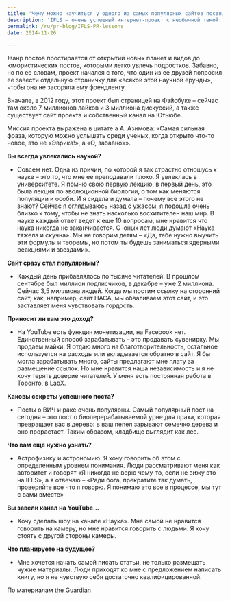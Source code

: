 ```yaml
---
title: 'Чему можно научиться у одного из самых популярных сайтов посвященных науке'
description: 'IFLS – очень успешный интернет-проект с необычной темой: факты и новости из области естественных и математических наук.  Такая тема, как естественные и точные науки, заставила бы задуматься любого PR – специалиста. А автор проекта IFLS, Элиз Эндрю, начала проект без какой-либо поддержки, просто потому что ей самой интересна наука.'
permalink: /ru/pr-blog/IFLS-PR-lessons
date: 2014-11-26

---
```


Жанр постов простирается от открытий новых планет и видов до юмористических постов, которыми легко увлечь подростков. Забавно, но по ее словам, проект начался с того, что один из ее друзей попросил ее завести отдельную страничку для «всякой этой научной ерунды», чтобы она не засоряла ему френдленту.

Вначале, в 2012 году, этот проект был страницей на Фэйсбуке – сейчас там около 7 миллионов лайков и 3 миллиона дискуссий, а также существует сайт проекта и собственный канал на Ютьюбе.

Миссия проекта выражена в цитате а А. Азимова: «Самая сильная фраза, которую можно услышать среди ученых, когда открыто что-то новое, это не «Эврика!», а «О, забавно»».

<strong>Вы всегда увлекались наукой?</strong>

- Совсем нет. Одна из причин, по которой я так страстно отношусь к науке – это то, что мне ее преподавали плохо. Я увлеклась в университете. Я помню свою первую лекцию, в первый день, это была лекция по эволюционной биологии, о том как меняются популяции и особи. И я сидела и думала – почему все этого не знают? Сейчас я оглядываюсь назад с ужасом, я подошла очень близко к тому, чтобы не знать насколько восхитителен наш мир. В науке каждый ответ ведет к еще 10 вопросам, мне нравится что наука никогда не заканчивается. С юных лет люди думают «Наука тяжела и скучна». Мы не говорим детям – «Да, тебе нужно выучить эти формулы и теоремы, но потом ты будешь заниматься ядерными реакциями и звездами».

<strong>Сайт сразу стал популярным?</strong>

- Каждый день прибавлялось по тысяче читателей. В прошлом сентябре был миллион подписчиков, в декабре – уже 2 миллиона. Сейчас 3,5 миллиона людей. Когда мы постим ссылку на сторонний сайт, как, например, сайт НАСА, мы обваливаем этот сайт, и это заставляет меня чувствовать гордость.

<strong>Приносит ли вам это доход?</strong>

- На YouTube есть функция монетизации, на Facebook нет. Единственный способ зарабатывать – это продавать сувенирку. Мы продаем майки. Я отдаю много на благотворительность, остальное используется на расходы или вкладывается обратно в сайт. Я бы могла зарабатывать много, сайты предлагают мне плату за размещение ссылок. Но мне нравится наша независимость и я не хочу терять доверие читателей.  У меня есть постоянная работа в Торонто, в LabX.

<strong>Каковы секреты успешного поста?</strong>

 - Посты о ВИЧ и раке очень популярны. Самый популярный пост на сегодня – это пост о биоперерабатываемой урне для праха, которая превращает вас в дерево: в ваш пепел зарывают семечко дерева и оно прорастает. Таким образом, кладбище выглядит как лес.

<strong>Что вам еще нужно узнать?</strong>

 - Астрофизику и астрономию. Я хочу говорить об этом с определенным уровнем понимания. Люди рассматривают меня как авторитет и говорят «Я никогда не верю чему-то, если не вижу это на IFLS», а я отвечаю – «Ради бога, прекратите так думать, проверяйте все что я говорю. Я понимаю это все в процессе, мы тут с вами вместе»

<strong>Вы завели канал на YouTube…</strong>

 - Хочу сделать шоу на канале «Наука». Мне самой не нравится говорить на камеру, но мне нравится говорить с людьми. Я хочу стоять с другой стороны камеры.

<strong>Что планируете на будущее?</strong>

 - Мне хочется начать самой писать статьи, не только размещать чужие материалы. Люди приходят ко мне с предложением написать книгу, но я не чувствую себя достаточно квалифицированной.

По материалам <a href="https://www.theguardian.com/science/2013/oct/13/i-fucking-love-science-elsie-andrew">the Guardian </a>

